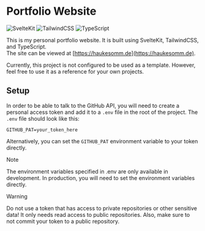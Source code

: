 # Portfolio Website

![SvelteKit](https://img.shields.io/badge/SvelteKit-FF3E00?style=for-the-badge&logo=svelte&logoColor=white)
![TailwindCSS](https://img.shields.io/badge/TailwindCSS-38B2AC?style=for-the-badge&logo=tailwind-css&logoColor=white)
![TypeScript](https://img.shields.io/badge/TypeScript-3178C6?style=for-the-badge&logo=typescript&logoColor=white)

This is my personal portfolio website. It is built using SvelteKit, TailwindCSS, and TypeScript.  
The site can be viewed at [https://haukesomm.de](https://haukesomm.de).

Currently, this project is not configured to be used as a template. However, feel free to use it as a reference for
your own projects.

## Setup

In order to be able to talk to the GitHub API, you will need to create a personal access token and add it to a `.env` 
file in the root of the project. The `.env` file should look like this:

```
GITHUB_PAT=your_token_here
```

Alternatively, you can set the `GITHUB_PAT` environment variable to your token directly.

> [!NOTE]   
> The environment variables specified in .env are only available in development. In production, you will need to
> set the environment variables directly.

> [!WARNING] 
> Do not use a token that has access to private repositories or other sensitive data! It only needs read access to 
> public repositories. Also, make sure to not commit your token to a public repository.
